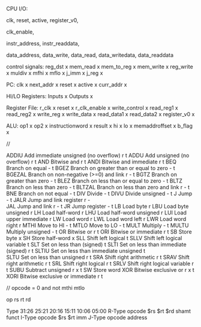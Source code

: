 CPU I/O:

clk,
reset,
active,
register_v0,

clk_enable,

instr_address,
instr_readdata,


data_address,
data_write,
data_read,
data_writedata,
data_readdata

control signals:
reg_dst     x
mem_read    x
mem_to_reg  x
mem_write   x
reg_write   x
muldiv      x
mfhi        x
mflo        x
j_imm       x
j_reg       x

PC:
clk     x
next_addr   x
reset   x
active  x
curr_addr   x

HI/LO Registers:
Inputs      x
Outputs     x

Register File:
r_clk       x
reset       x
r_clk_enable    x
write_control   x
read_reg1   x
read_reg2   x
write_reg   x
write_data  x
read_data1  x
read_data2  x
register_v0 x

ALU:
op1     x
op2     x
instructionword     x
result x
hi      x
lo      x
memaddroffset   x
b_flag  x

//

ADDIU	Add immediate unsigned (no overflow) r  t
ADDU	Add unsigned (no overflow) r    t
AND	Bitwise and r   t
ANDI	Bitwise and immediate r     t
BEQ	Branch on equal -   t
BGEZ	Branch on greater than or equal to zero -   t
BGEZAL	Branch on non-negative (>=0) and link r -   t
BGTZ	Branch on greater than zero -   t
BLEZ	Branch on less than or equal to zero -  t
BLTZ	Branch on less than zero -  t
BLTZAL	Branch on less than zero and link r -   t
BNE	Branch on not equal -   t
DIV	Divide -    t
DIVU	Divide unsigned -   t
J	Jump -  t
JALR	Jump and link register r -  
JAL	Jump and link r -   t
JR	Jump register - t
LB	Load byte r 
LBU	Load byte unsigned r
LH	Load half-word r
LHU	Load half-word unsigned r 
LUI	Load upper immediate r
LW	Load word r
LWL	Load word left r
LWR	Load word right r
MTHI	Move to HI -    t
MTLO	Move to LO -    t
MULT	Multiply -  t
MULTU	Multiply unsigned - t
OR	Bitwise or r    t
ORI	Bitwise or immediate r  t
SB	Store byte x
SH	Store half-word x
SLL	Shift left logical  t
SLLV	Shift left logical variable t
SLT	Set on less than (signed)   t
SLTI	Set on less than immediate (signed) r   t
SLTIU	Set on less than immediate unsigned   t  
SLTU	Set on less than unsigned r t
SRA	Shift right arithmetic r    t
SRAV	Shift right arithmetic r    t
SRL	Shift right logical r   t
SRLV	Shift right logical variable r  t
SUBU	Subtract unsigned r x t
SW	Store word
XOR	Bitwise exclusive or r x    t
XORI	Bitwise exclusive or immediate r    t


// 
opcode = 0 and not mthi mtlo

op rs rt rd

Type	31:26	25:21	20:16	15:11	10:06	05:00
R-Type	opcode	$rs	    $rt	    $rd	    shamt	funct
I-Type	opcode	$rs	    $rt	    imm
J-Type	opcode	address
